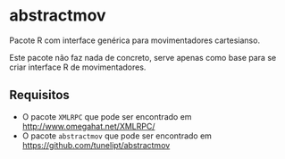 # abstractmov


Pacote R com interface genérica para movimentadores cartesianso. 

Este pacote não faz nada de concreto,  serve apenas como base para se criar interface R de movimentadores.

## Requisitos

 * O pacote `XMLRPC` que pode ser encontrado em http://www.omegahat.net/XMLRPC/
 * O pacote `abstractmov` que pode ser encontrado em https://github.com/tunelipt/abstractmov

 


